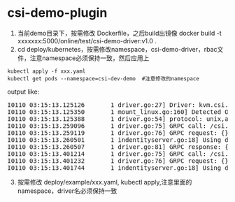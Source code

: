 # csi-demo-plugin

1. 当前demo目录下，按需修改 Dockerfile，之后build出镜像
docker build -t xxxxxxx:5000/online/test/csi-demo-driver:v1.0 .
2. cd deploy/kubernetes，按需修改namespace，csi-demo-driver，rbac文件，注意namespace必须保持一致，然后应用上
```
kubectl apply -f xxx.yaml
kubectl get pods --namespace=csi-dev-demo  #注意修改的namespace
```
output like:
<pre>
I0110 03:15:13.125126       1 driver.go:27] Driver: kvm.csi.dianduidian.com version: 1.0.0
I0110 03:15:13.125350       1 mount_linux.go:160] Detected OS without systemd
I0110 03:15:13.125388       1 driver.go:54] protocol: unix,addr: /csi/csi.sock
I0110 03:15:13.259096       1 driver.go:75] GRPC call: /csi.v1.Identity/GetPluginInfo
I0110 03:15:13.259119       1 driver.go:76] GRPC request: {}
I0110 03:15:13.260501       1 indentityserver.go:18] Using default GetPluginInfo
I0110 03:15:13.260507       1 driver.go:81] GRPC response: {"name":"kvm.csi.dianduidian.com","vendor_version":"1.0.0"}
I0110 03:15:13.401214       1 driver.go:75] GRPC call: /csi.v1.Identity/GetPluginInfo
I0110 03:15:13.401232       1 driver.go:76] GRPC request: {}
I0110 03:15:13.401744       1 indentityserver.go:18] Using default GetPluginInfo
</pre>

3. 按需修改 deploy/example/xxx.yaml, kubectl apply,注意里面的namespace，driver名必须保持一致

